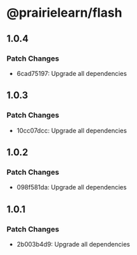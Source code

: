 # @prairielearn/flash

## 1.0.4

### Patch Changes

- 6cad75197: Upgrade all dependencies

## 1.0.3

### Patch Changes

- 10cc07dcc: Upgrade all dependencies

## 1.0.2

### Patch Changes

- 098f581da: Upgrade all dependencies

## 1.0.1

### Patch Changes

- 2b003b4d9: Upgrade all dependencies
